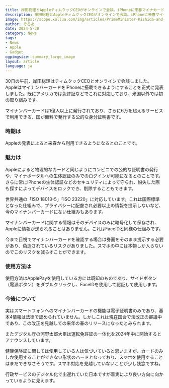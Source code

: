 ```yaml
---
title: 岸田総理とAppleティムクックCEOがオンラインで会談。iPhoneに来春マイナカード搭載へ
description: 岸田総理とAppleティムクックCEOがオンラインで会談。iPhoneに来春マイナカード搭載へ。何が便利になるのか
image: https://scope.xullua.com/img/articles/PrimeMinister-Kishida-and-CEO-TimCook-meet.webp
author: ぞるあ
date: 2024-5-30
category: News
tags:
- News
- Apple
- Gadget
ogpimgsize: summary_large_image
layout: article
language: ja
---
```

30日の午前、岸田総理はティムクックCEOとオンラインで会談しました。
AppleはマイナンバーカードをiPhoneに搭載できるようにすることを正式に発表しました。既にアメリカでは免許証などでこれに対応しており、米国以外では初の取り組みです。

マイナンバーカードは1億人以上に発行されており、さらに6万を超えるサービスで利用できる、国が無料で発行する公的な身分証明書です。

### 時期は
Appleの発表によると来春から利用できるようになるとのことです。

### 魅力は
Appleによると物理的なカードと同じようにコンビニでの公的な証明書の発行や、マイナポータルへの生体認証のみでのログインが可能になるとのことです。さらに常にiPhoneの生体認証などのセキュリティによって守られ、紛失した際も探すによってデバイスをロックでき、削除することもできます。

世界共通の「ISO 18013-5」「ISO 23220」に対応しています。これは国際標準となった仕組みで、プライバシーに配慮され必要以上の情報を提示しないなど、今のマイナンバーカードにない仕組みもあります。


マイナンバーカードに関する情報はそのデバイスのみに暗号化して保存され、Appleに情報が送られることはありません。これはFaceIDと同様の仕組みです。


今まで目視でマイナンバーカードを確認する場合は券面をそのまま提示する必要があり、偽造されているリスクがありました。スマホの中には本物しか入らないのでこのリスクを減らすことができます。

### 使用方法は
使用方法はApplePayを使用している方には既知のものであり、サイドボタン（電源ボタン）をダブルクリックし、FaceIDを使用して認証して使用します。

### 今後について
実はスマートフォンへのマイナンバーカードの機能は電子証明書のみであり、基本4情報は法律で認められていません。しかしこれは現在国会で法改正の審議中であり、この改正を見越しての来年の春のリリースになったとみられます。

またデジタル庁の河野太郎大臣は運転免許証の一体化を2024年中に開始するとアナウンスしています。

健康保険証に関しては使用している人は気づいていると思いますが、カードのみしか使用することができない形状のハードとなっており、スマホを使用することはまだできなさそうです。スマホ対応を見越していないことが少し残念ですね。


行政サービスのデジタル化で出遅れていた日本ですが着実により良い方向に向かっているように見えます。
